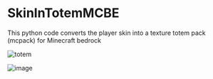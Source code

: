 # SkinInTotemMCBE
This python code converts the player skin into a texture totem pack (mcpack) for Minecraft bedrock


![totem](https://github.com/user-attachments/assets/fa73ac21-5f5a-4d22-bc94-2af905594a5b)


![image](https://github.com/user-attachments/assets/bcb0e32c-3515-44f0-8819-53ed8646443d)

